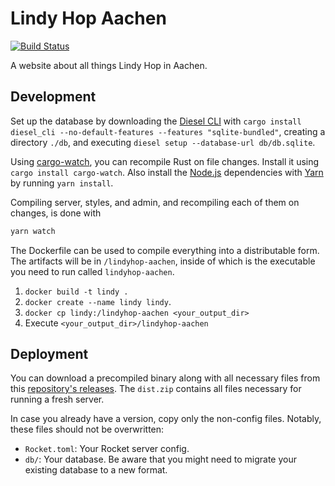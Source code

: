 # Lindy Hop Aachen

[![Build Status](https://travis-ci.org/Y0hy0h/lindyhop-aachen.svg?branch=master)](https://travis-ci.org/Y0hy0h/lindyhop-aachen)

A website about all things Lindy Hop in Aachen.

## Development
Set up the database by downloading the [Diesel CLI] with `cargo install diesel_cli --no-default-features --features "sqlite-bundled"`, creating a directory `./db`, and executing `diesel setup --database-url db/db.sqlite`.

Using [cargo-watch], you can recompile Rust on file changes. Install it using `cargo install cargo-watch`. Also install the [Node.js] dependencies with [Yarn] by running `yarn install`.

Compiling server, styles, and admin, and recompiling each of them on changes, is done with
```bash
yarn watch
```

The Dockerfile can be used to compile everything into a distributable form. The artifacts will be in `/lindyhop-aachen`, inside of which is the executable you need to run called `lindyhop-aachen`.

1. `docker build -t lindy .`
2. `docker create --name lindy lindy`.
3. `docker cp lindy:/lindyhop-aachen <your_output_dir>`
3. Execute `<your_output_dir>/lindyhop-aachen`

## Deployment
You can download a precompiled binary along with all necessary files from this [repository's releases](./releases). The `dist.zip` contains all files necessary for running a fresh server.

In case you already have a version, copy only the non-config files. Notably, these files should not be overwritten:
- `Rocket.toml`: Your Rocket server config.
- `db/`: Your database. Be aware that you might need to migrate your existing database to a new format.

[cargo-watch]: https://github.com/passcod/cargo-watch
[Node.js]: https://nodejs.org/en/
[Yarn]: https://yarnpkg.com/lang/en/
[Diesel CLI]: https://github.com/diesel-rs/diesel/tree/master/diesel_cli#installation